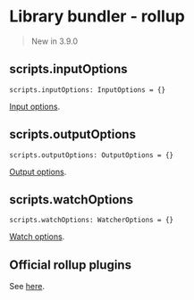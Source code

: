 # Library bundler - rollup

> New in 3.9.0

## scripts.inputOptions

`scripts.inputOptions: InputOptions = {}`

[Input options](https://rollupjs.org/guide/en/#inputoptions-object).

## scripts.outputOptions

`scripts.outputOptions: OutputOptions = {}`

[Output options](https://rollupjs.org/guide/en/#outputoptions-object).

## scripts.watchOptions

`scripts.watchOptions: WatcherOptions = {}`

[Watch options](https://rollupjs.org/guide/en/#watchoptions).

## Official rollup plugins

See [here](https://github.com/rollup/plugins).
